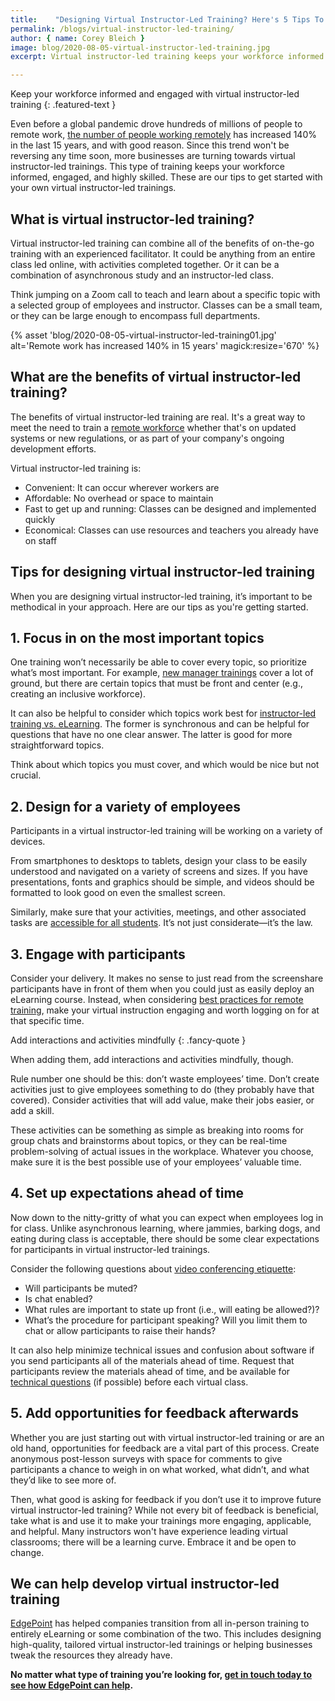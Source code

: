 ```yaml
---
title:    "Designing Virtual Instructor-Led Training? Here's 5 Tips To Get Started"
permalink: /blogs/virtual-instructor-led-training/
author: { name: Corey Bleich }
image: blog/2020-08-05-virtual-instructor-led-training.jpg
excerpt: Virtual instructor-led training keeps your workforce informed and engaged. These are our tips to get started with your own virtual instructor-led programs.

---
```


Keep your workforce informed and engaged with virtual instructor-led training
{: .featured-text }

Even before a global pandemic drove hundreds of millions of people to remote work, [the number of people working remotely](https://www.smallbizgenius.net/by-the-numbers/remote-work-statistics/) has increased 140% in the last 15 years, and with good reason. Since this trend won't be reversing any time soon, more businesses are turning towards virtual instructor-led trainings. This type of training keeps your workforce informed, engaged, and highly skilled. These are our tips to get started with your own virtual instructor-led trainings.

## What is virtual instructor-led training? 

Virtual instructor-led training can combine all of the benefits of on-the-go training with an experienced facilitator. It could be anything from an entire class led online, with activities completed together. Or it can be a combination of asynchronous study and an instructor-led class. 

Think jumping on a Zoom call to teach and learn about a specific topic with a selected group of employees and instructor. Classes can be a small team, or they can be large enough to encompass full departments.

{% asset 'blog/2020-08-05-virtual-instructor-led-training01.jpg'
   alt='Remote work has increased 140% in 15 years'
   magick:resize='670' %}

## What are the benefits of virtual instructor-led training? 

The benefits of virtual instructor-led training are real. It's a great way to meet the need to train a [remote workforce](/blogs/managing-remote-teams/) whether that's on updated systems or new regulations, or as part of your company's ongoing development efforts.

Virtual instructor-led training is:

* Convenient: It can occur wherever workers are
* Affordable: No overhead or space to maintain
* Fast to get up and running: Classes can be designed and implemented quickly
* Economical: Classes can use resources and teachers you already have on staff

## Tips for designing virtual instructor-led training  

When you are designing virtual instructor-led training, it’s important to be methodical in your approach. Here are our tips as you're getting started. 

## 1. Focus in on the most important topics  

One training won’t necessarily be able to cover every topic, so prioritize what’s most important. For example, [new manager trainings](/blog/new-manager-training/) cover a lot of ground, but there are certain topics that must be front and center (e.g., creating an inclusive workforce).

It can also be helpful to consider which topics work best for [instructor-led training vs. eLearning](/blog/instructor-led-training-vs-elearning/). The former is synchronous and can be helpful for questions that have no one clear answer. The latter is good for more straightforward topics.

Think about which topics you must cover, and which would be nice but not crucial. 

## 2. Design for a variety of employees

Participants in a virtual instructor-led training will be working on a variety of devices. 

From smartphones to desktops to tablets, design your class to be easily understood and navigated on a variety of screens and sizes. If you have presentations, fonts and graphics should be simple, and videos should be formatted to look good on even the smallest screen.

Similarly, make sure that your activities, meetings, and other associated tasks are [accessible for all students](/blog/accessible-elearning-programs/). It’s not just considerate—it’s the law.

## 3. Engage with participants 

Consider your delivery. It makes no sense to just read from the screenshare participants have in front of them when you could just as easily deploy an eLearning course. Instead, when considering [best practices for remote training](/blogs/best-practices-for-training-remote-employees/), make your virtual instruction engaging and worth logging on for at that specific time. 

Add interactions and activities mindfully
{: .fancy-quote }

When adding them, add interactions and activities mindfully, though. 

Rule number one should be this: don’t waste employees’ time. Don’t create activities just to give employees something to do (they probably have that covered). Consider activities that will add value, make their jobs easier, or add a skill. 

These activities can be something as simple as breaking into rooms for group chats and brainstorms about topics, or they can be real-time problem-solving of actual issues in the workplace. Whatever you choose, make sure it is the best possible use of your employees’ valuable time.

## 4. Set up expectations ahead of time 

Now down to the nitty-gritty of what you can expect when employees log in for class. Unlike asynchronous learning, where jammies, barking dogs, and eating during class is acceptable, there should be some clear expectations for participants in virtual instructor-led trainings. 

Consider the following questions about [video conferencing etiquette](https://rise.articulate.com/share/gvG3O-OP8iILbaLO8p2QVDU77Hjf6u21#/lessons/_Ajag13jYW9MVKGGcl2U7jO3T68y4ajM):

* Will participants be muted?
* Is chat enabled?
* What rules are important to state up front (i.e., will eating be allowed?)?
* What’s the procedure for participant speaking? Will you limit them to chat or allow participants to raise their hands?

It can also help minimize technical issues and confusion about software if you send participants all of the materials ahead of time. Request that participants review the materials ahead of time, and be available for [technical questions](https://www.youtube.com/watch?v=FAhb8POx7_0&feature=emb_title) (if possible) before each virtual class.

## 5. Add opportunities for feedback afterwards 

Whether you are just starting out with virtual instructor-led training or are an old hand, opportunities for feedback are a vital part of this process. Create anonymous post-lesson surveys with space for comments to give participants a chance to weigh in on what worked, what didn’t, and what they’d like to see more of.

Then, what good is asking for feedback if you don’t use it to improve future virtual instructor-led training? While not every bit of feedback is beneficial, take what is and use it to make your trainings more engaging, applicable, and helpful. Many instructors won't have experience leading virtual classrooms; there will be a learning curve. Embrace it and be open to change.

## We can help develop virtual instructor-led training 

[EdgePoint](https://www.edgepointlearning.com/) has helped companies transition from all in-person training to entirely eLearning or some combination of the two. This includes designing high-quality, tailored virtual instructor-led trainings or helping businesses tweak the resources they already have. 

<strong>No matter what type of training you’re looking for, [get in touch today to see how EdgePoint can help](/contact/).</strong>
